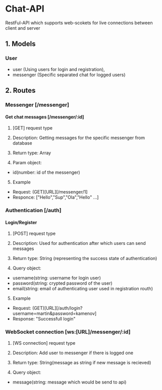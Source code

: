 # Chat-API
RestFul-API which supports web-scokets for live connections between client and server

## 1. Models
### User 
- user (Using users for login and registration),
- messenger (Specific separated chat for logged users)

## 2. Routes
### Messenger [/messenger]
#### Get chat messages [/messenger/:id]
1. [GET] request type

2. Description: Getting messages for the specific messenger from database

3. Return type: Array

4. Param object:
- id(number: id of the messenger)

5. Example
- Request: (GET)[URL][/messenger/1]
- Responce: 
["Hello","Sup","Ola","Hello" ...]

### Authentication [/auth]
#### Login/Register
1. [POST] request type

2. Description: Used for authentication after which users can send messages

3. Return type: String (representing the success state of authentication)

4. Query object:
- username(string: username for login user)
- password(string: crypted password of the user)
- email(string: email of authenticating user used in registration routh)

5. Example
- Request: (GET)[URL][/auth/login?username=martin&password=kamenov]
- Response: "Successfull login"

### WebSocket connection [ws:[URL]/messenger/:id]
1. [WS connection] request type

2. Description: Add user to messenger if there is logged one

3. Return type: String(message as string if new message is recieved)

4. Query object:
- message(string: message which would be send to api)
